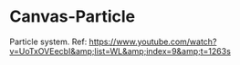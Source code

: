 # Canvas-Particle
Particle system. Ref: https://www.youtube.com/watch?v=UoTxOVEecbI&amp;list=WL&amp;index=9&amp;t=1263s
